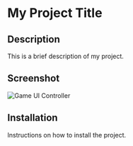 # My Project Title

## Description
This is a brief description of my project.

## Screenshot
![Game UI Controller](GameUIController.png)

## Installation
Instructions on how to install the project.
